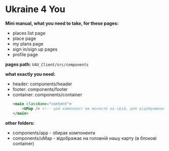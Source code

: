 <h1>Ukraine 4 You</h1>

**Mini manual, what you need to take, for these pages:**
* places list page
* place page
* my plans page
* sign in/sign up pages
* profile page

**pages path:**
`U4U_Client/src/components`

**what exactly you need:**
* header: components/header
* footer: components/footer
* container: components/container
  ```html
  <main className="content">
      <UMap /> <!-- цей компонент ви міняєте на свій, для відображення в контейнері вашої сторінки -->
  </main>
  ```

**other folders:**
* components/app - збирає компоненти
* components/uMap - відображає на головній нашу карту (в блокові container)